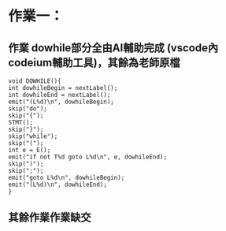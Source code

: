 #  作業一：
##  作業 dowhile部分全由AI輔助完成 (vscode內codeium輔助工具)，其餘為老師原檔
  ```
  void DOWHILE(){
  int dowhileBegin = nextLabel();
  int dowhileEnd = nextLabel();
  emit("(L%d)\n", dowhileBegin);
  skip("do");
  skip("{");
  STMT();
  skip("}");
  skip("while");
  skip("(");
  int e = E();
  emit("if not T%d goto L%d\n", e, dowhileEnd);
  skip(")");
  skip(";");
  emit("goto L%d\n", dowhileBegin);
  emit("(L%d)\n", dowhileEnd);
}
```

## 其餘作業作業缺交

